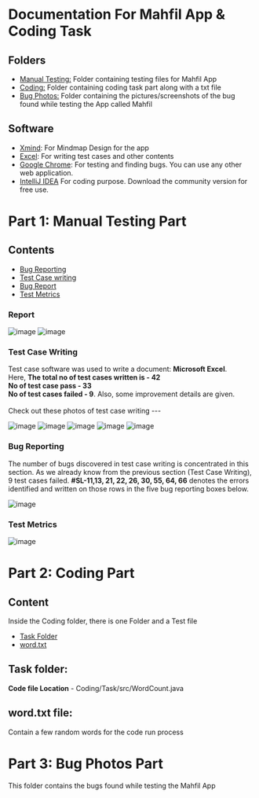 # Documentation For Mahfil App & Coding Task 

## Folders
- [Manual Testing:](#manual-testing)  Folder containing testing files for Mahfil App
- [Coding:](#coding) Folder containing coding task part along with a txt file
- [Bug Photos:](#bug-photos) Folder containing the pictures/screenshots of the bug found while testing the App called Mahfil


## Software 
- [Xmind](https://xmind.app): For Mindmap Design for the app
- [Excel](): For writing test cases and other contents
- [Google Chrome](https://www.google.com/chrome): For testing and finding bugs. You can use any other web application.
- [IntelliJ IDEA](https://www.jetbrains.com/idea/download/?section=windows) For coding purpose. Download the community version for free use.

# Part 1: Manual Testing Part
## Contents
- [Bug Reporting](#bug-reporting)
- [Test Case writing](#test-case-writing)
- [Bug Report](#bug-report)
- [Test Metrics](#test-metrics)




### Report
![image](https://github.com/rashadkhan97/Mahfil---Steadfast-IT/assets/76771109/73d0811e-b37d-4e50-a68b-60c549458b2b)
![image](https://github.com/rashadkhan97/Mahfil---Steadfast-IT/assets/76771109/eff5dbfb-7c9c-49ac-83d5-df0e1c396690)



### Test Case Writing
Test case software was used to write a document: **Microsoft Excel**. 
<br>Here, **The total no of test cases written is - 42**  </br> **No of test case pass - 33** <br>**No of test cases failed - 9**. Also, some improvement details are given.</br>
<br> Check out these photos of test case writing --- </br>

![image](https://github.com/rashadkhan97/Mahfil---Steadfast-IT/assets/76771109/c504e51d-ce4e-4ae4-b267-3fca3e90e218)
![image](https://github.com/rashadkhan97/Mahfil---Steadfast-IT/assets/76771109/20979c49-5628-45b7-8bbc-38646fe2dc97)
![image](https://github.com/rashadkhan97/Mahfil---Steadfast-IT/assets/76771109/ac915af6-b30f-4fa5-857c-44439bd85dc1)
![image](https://github.com/rashadkhan97/Mahfil---Steadfast-IT/assets/76771109/f45e7165-9af7-48b6-9310-3e47e84c8067)
![image](https://github.com/rashadkhan97/Mahfil---Steadfast-IT/assets/76771109/df27042f-3967-4b13-98d4-de064184e8f3)

### Bug Reporting
The number of bugs discovered in test case writing is concentrated in this section. As we already know from the previous section (Test Case Writing), 9 test cases failed. **#SL-11,13, 21, 22, 26, 30, 55, 64, 66** denotes the errors identified and written on those rows in the five bug reporting boxes below.

![image](https://github.com/rashadkhan97/Mahfil---Steadfast-IT/assets/76771109/1dcb0a2e-a087-4c37-b212-33611fb71a31)


### Test Metrics

![image](https://github.com/rashadkhan97/Mahfil---Steadfast-IT/assets/76771109/da54a512-53d2-4930-86c6-94d84da3b550)

# Part 2: Coding Part
## Content
Inside the Coding folder, there is one Folder and a Test file
- [Task Folder](#task-folder)
- [word.txt](#word.txt)

## Task folder: 
**Code file Location** - Coding/Task/src/WordCount.java


## word.txt file:
Contain a few random words for the code run process


# Part 3: Bug Photos Part
This folder contains the bugs found while testing the Mahfil App
